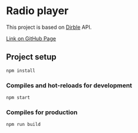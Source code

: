 # Radio player

This project is based on [Dirble](https://dirble.com/api-doc) API.

[Link on GitHub Page](https://iryna-zgn.github.io/react.js-movie-db)

## Project setup
```
npm install
```

### Compiles and hot-reloads for development 
```
npm start
```

### Compiles for production
```
npm run build
```
